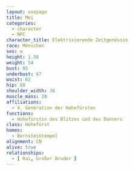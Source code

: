 ```yaml
---
layout: usepage
title: Mei
categories:
  - character
  - NPC
character_title: Elektrisierende Zeitgenössin
race: Menschen
sex: w
height: 1.58
weight: 54
bust: 85
underbust: 67
waist: 62
hip: 88
shoulder_width: 38
muscle_mass: 28
affiliations:
  - 4. Generation der Hohefürsten
functions:
  - Hohefürstin des Blitzes und des Donners
class: Hohefürst
homes:
  - Bernsteintempel
alignment: CN
alive: true
relationships:
  - [ Rai, Großer Bruder ]
---
```

